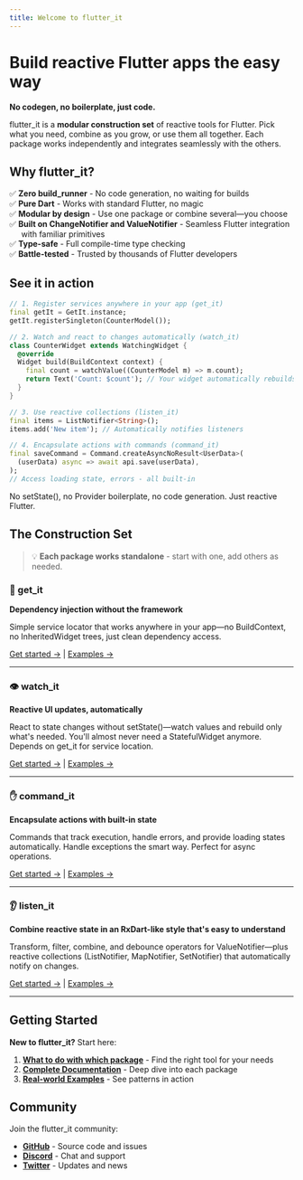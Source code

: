 ```yaml
---
title: Welcome to flutter_it
---
```


# Build reactive Flutter apps the easy way

**No codegen, no boilerplate, just code.**

flutter_it is a **modular construction set** of reactive tools for Flutter. Pick what you need, combine as you grow, or use them all together. Each package works independently and integrates seamlessly with the others.

## Why flutter_it?

<ul style="list-style: none; padding-left: 0;">
  <li style="padding-left: 1.5em; text-indent: -1.5em;">✅ <strong>Zero build_runner</strong> - No code generation, no waiting for builds</li>
  <li style="padding-left: 1.5em; text-indent: -1.5em;">✅ <strong>Pure Dart</strong> - Works with standard Flutter, no magic</li>
  <li style="padding-left: 1.5em; text-indent: -1.5em;">✅ <strong>Modular by design</strong> - Use one package or combine several—you choose</li>
  <li style="padding-left: 1.5em; text-indent: -1.5em;">✅ <strong>Built on ChangeNotifier and ValueNotifier</strong> - Seamless Flutter integration with familiar primitives</li>
  <li style="padding-left: 1.5em; text-indent: -1.5em;">✅ <strong>Type-safe</strong> - Full compile-time type checking</li>
  <li style="padding-left: 1.5em; text-indent: -1.5em;">✅ <strong>Battle-tested</strong> - Trusted by thousands of Flutter developers</li>
</ul>

## See it in action

```dart
// 1. Register services anywhere in your app (get_it)
final getIt = GetIt.instance;
getIt.registerSingleton(CounterModel());

// 2. Watch and react to changes automatically (watch_it)
class CounterWidget extends WatchingWidget {
  @override
  Widget build(BuildContext context) {
    final count = watchValue((CounterModel m) => m.count);
    return Text('Count: $count'); // Your widget automatically rebuilds on every change
  }
}

// 3. Use reactive collections (listen_it)
final items = ListNotifier<String>();
items.add('New item'); // Automatically notifies listeners

// 4. Encapsulate actions with commands (command_it)
final saveCommand = Command.createAsyncNoResult<UserData>(
  (userData) async => await api.save(userData),
);
// Access loading state, errors - all built-in
```

No setState(), no Provider boilerplate, no code generation. Just reactive Flutter.

## The Construction Set

> 💡 **Each package works standalone** - start with one, add others as needed.

### 🎯 get_it
**Dependency injection without the framework**

Simple service locator that works anywhere in your app—no BuildContext, no InheritedWidget trees, just clean dependency access.

[Get started →](/documentation/get_it/getting_started) | [Examples →](/examples/get_it/get_it)

---

### 👁️ watch_it
**Reactive UI updates, automatically**

React to state changes without setState()—watch values and rebuild only what's needed. You'll almost never need a StatefulWidget anymore. Depends on get_it for service location.

[Get started →](/documentation/watch_it/watch_it) | [Examples →](/examples/watch_it/watch_it)

---

### ✋ command_it
**Encapsulate actions with built-in state**

Commands that track execution, handle errors, and provide loading states automatically. Handle exceptions the smart way. Perfect for async operations.

[Get started →](/documentation/command_it/command_it) | [Examples →](/examples/command_it/command_it)

---

### 👂 listen_it
**Combine reactive state in an RxDart-like style that's easy to understand**

Transform, filter, combine, and debounce operators for ValueNotifier—plus reactive collections (ListNotifier, MapNotifier, SetNotifier) that automatically notify on changes.

[Get started →](/documentation/listen_it/listen_it) | [Examples →](/examples/listen_it/listen_it)

---

## Getting Started

**New to flutter_it?** Start here:

1. **[What to do with which package](/getting_started/what_to_do_with_which_package)** - Find the right tool for your needs
2. **[Complete Documentation](/documentation/overview)** - Deep dive into each package
3. **[Real-world Examples](/examples/overview)** - See patterns in action

## Community

Join the flutter_it community:

- **[GitHub](https://github.com/flutter-it)** - Source code and issues
- **[Discord](https://discord.gg/g5hUvhRz)** - Chat and support
- **[Twitter](https://x.com/ThomasBurkhartB)** - Updates and news

